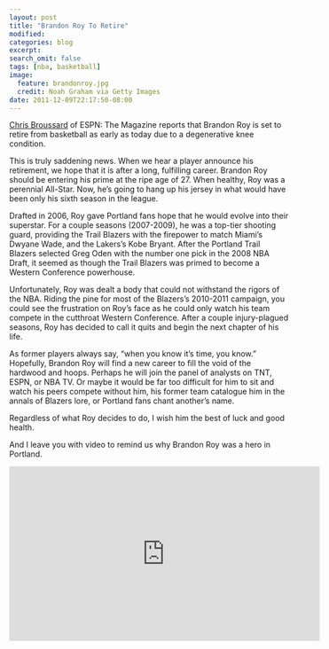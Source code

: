 ```yaml
---
layout: post
title: "Brandon Roy To Retire"
modified:
categories: blog
excerpt:
search_omit: false
tags: [nba, basketball]
image:
  feature: brandonroy.jpg
  credit: Noah Graham via Getty Images
date: 2011-12-09T22:17:50-08:00
---
```

[Chris Broussard](https://twitter.com/Chris_Broussard/status/145156200416288769) of ESPN: The Magazine reports that Brandon Roy is set to retire from basketball as early as today due to a degenerative knee condition.

This is truly saddening news. When we hear a player announce his retirement, we hope that it is after a long, fulfilling career. Brandon Roy should be entering his prime at the ripe age of 27. When healthy, Roy was a perennial All-Star. Now, he’s going to hang up his jersey in what would have been only his sixth season in the league.

Drafted in 2006, Roy gave Portland fans hope that he would evolve into their superstar. For a couple seasons (2007-2009), he was a top-tier shooting guard, providing the Trail Blazers with the firepower to match Miami’s Dwyane Wade, and the Lakers’s Kobe Bryant. After the Portland Trail Blazers selected Greg Oden with the number one pick in the 2008 NBA Draft, it seemed as though the Trail Blazers was primed to become a Western Conference powerhouse.

Unfortunately, Roy was dealt a body that could not withstand the rigors of the NBA. Riding the pine for most of the Blazers’s 2010-2011 campaign, you could see the frustration on Roy’s face as he could only watch his team compete in the cutthroat Western Conference. After a couple injury-plagued seasons, Roy has decided to call it quits and begin the next chapter of his life.

As former players always say, “when you know it’s time, you know.” Hopefully, Brandon Roy will find a new career to fill the void of the hardwood and hoops. Perhaps he will join the panel of analysts on TNT, ESPN, or NBA TV. Or maybe it would be far too difficult for him to sit and watch his peers compete without him, his former team catalogue him in the annals of Blazers lore, or Portland fans chant another’s name.

Regardless of what Roy decides to do, I wish him the best of luck and good health.

And I leave you with video to remind us why Brandon Roy was a hero in Portland.

<iframe width="560" height="315" src="https://www.youtube.com/embed/KnGs57A-O0w?start=188" frameborder="0" > </iframe>
